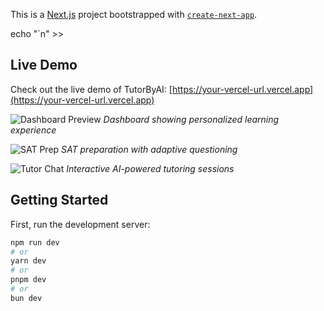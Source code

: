 This is a [Next.js](https://nextjs.org) project bootstrapped with [`create-next-app`](https://nextjs.org/docs/app/api-reference/cli/create-next-app).

echo "`n<!-- Testing GitHub Actions deployment -->" >>
## Live Demo

Check out the live demo of TutorByAI: [https://your-vercel-url.vercel.app](https://your-vercel-url.vercel.app)

![Dashboard Preview](/public/dashboard-preview.png)
*Dashboard showing personalized learning experience*

![SAT Prep](/public/sat-prep-preview.png)
*SAT preparation with adaptive questioning*

![Tutor Chat](/public/tutor-chat-preview.png)
*Interactive AI-powered tutoring sessions*

## Getting Started

First, run the development server:

```bash
npm run dev
# or
yarn dev
# or
pnpm dev
# or
bun dev

